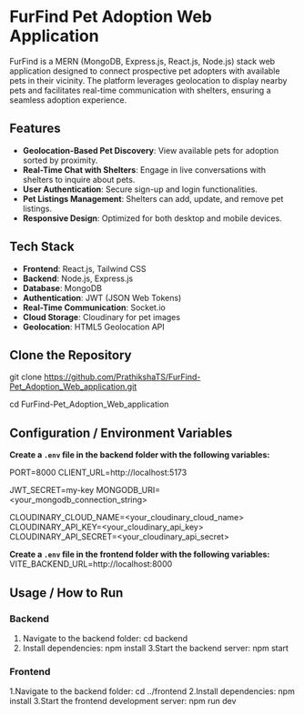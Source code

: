 # FurFind Pet Adoption Web Application

FurFind is a MERN (MongoDB, Express.js, React.js, Node.js) stack web application designed to connect prospective pet adopters with available pets in their vicinity. The platform leverages geolocation to display nearby pets and facilitates real-time communication with shelters, ensuring a seamless adoption experience.

## Features

- **Geolocation-Based Pet Discovery**: View available pets for adoption sorted by proximity.
- **Real-Time Chat with Shelters**: Engage in live conversations with shelters to inquire about pets.
- **User Authentication**: Secure sign-up and login functionalities.
- **Pet Listings Management**: Shelters can add, update, and remove pet listings.
- **Responsive Design**: Optimized for both desktop and mobile devices.

## Tech Stack

- **Frontend**: React.js, Tailwind CSS
- **Backend**: Node.js, Express.js
- **Database**: MongoDB
- **Authentication**: JWT (JSON Web Tokens)
- **Real-Time Communication**: Socket.io
- **Cloud Storage**: Cloudinary for pet images
- **Geolocation**: HTML5 Geolocation API

## Clone the Repository

git clone https://github.com/PrathikshaTS/FurFind-Pet_Adoption_Web_application.git

cd FurFind-Pet_Adoption_Web_application

## Configuration / Environment Variables
**Create a `.env` file in the backend folder with the following variables:**

PORT=8000
CLIENT_URL=http://localhost:5173

JWT_SECRET=my-key
MONGODB_URI=<your_mongodb_connection_string>

CLOUDINARY_CLOUD_NAME=<your_cloudinary_cloud_name>
CLOUDINARY_API_KEY=<your_cloudinary_api_key>
CLOUDINARY_API_SECRET=<your_cloudinary_api_secret>

**Create a `.env` file in the frontend folder with the following variables:**
VITE_BACKEND_URL=http://localhost:8000

## Usage / How to Run
### Backend
1. Navigate to the backend folder:
   cd backend
2. Install dependencies:
  npm install
3.Start the backend server:
  npm start

### Frontend
1.Navigate to the backend folder:
  cd ../frontend
2.Install dependencies:
  npm install
3.Start the frontend development server:
  npm run dev



